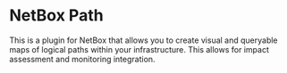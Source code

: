 # NetBox Path

This is a plugin for NetBox that allows you to create visual and queryable maps 
of logical paths within your infrastructure. This allows for impact assessment 
and monitoring integration.

